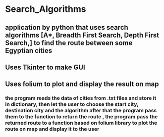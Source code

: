 # Search_Algorithms
## application by python that uses search algorithms [A*,  Breadth First Search, Depth First Search,] to find the route between some Egyptian cities
## Uses Tkinter to make GUI 
## Uses folium to plot and display the result on map
### the program reads the data of cities from .txt files and store it in dictionary, then let the user to choose the start city, destination city and the algorithm  after that the program pass them to the function to return the route , the program pass the returned route to a function based on folium library to plot the route on map and display it to the user
